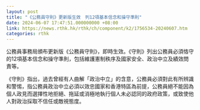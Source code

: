 ```yaml
---
layout: post
title: "《公務員守則》更新版生效　列12項基本信念和操守準則"
date: 2024-06-07 17:47:51.000000000 +08:00
link: https://news.rthk.hk/rthk/ch/component/k2/1756534-20240607.htm
categories: rthk
---
```


公務員事務局頒布更新版《公務員守則》，即時生效。《守則》列出公務員必須恪守的12項基本信念和操守準則，包括維護憲制秩序及國家安全、政治中立及績效問責等。

《守則》指出，過去曾經有人曲解「政治中立」的含意，公務員必須對此有所辨識和警惕，指公務員政治中立必須以效忠國家和香港特區為前提，公務員絕不能因為個人政見而選擇性地拒絕、拖延或消極地執行個人未必認同的政府政策，或致使他人對政治採取不信任或敵視態度。
